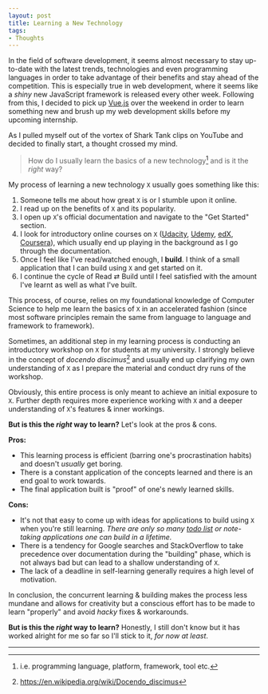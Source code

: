 ```yaml
---
layout: post
title: Learning a New Technology
tags:
- Thoughts
---
```


In the field of software development, it seems almost necessary to stay up-to-date with the latest trends, technologies and even programming languages in order to take advantage of their benefits and stay ahead of the competition. This is especially true in web development, where it seems like a *shiny* new JavaScript framework is released every other week. Following from this, I decided to pick up [Vue.js](https://vuejs.org/) over the weekend in order to learn something new and brush up my web development skills before my upcoming internship.

As I pulled myself out of the vortex of Shark Tank clips on YouTube and decided to finally start, a thought crossed my mind. 

> How do I usually learn the basics of a new technology[^1] and is it the *right* way?

My process of learning a new technology `X` usually goes something like this:

1. Someone tells me about how great `X` is or I stumble upon it online.
2. I read up on the benefits of `X` and its popularity.
3. I open up `X`'s official documentation and navigate to the "Get Started" section.
4. I look for introductory online courses on `X` ([Udacity](https://www.udacity.com/), [Udemy](https://www.udemy.com/courses/), [edX](https://www.edx.org/), [Coursera](https://www.coursera.org/browse)), which usually end up playing in the background as I go through the documentation.
5. Once I feel like I've read/watched enough, I **build**. I think of a small application that I can build using `X` and get started on it.
6. I continue the cycle of Read ⇄ Build until I feel satisfied with the amount I've learnt as well as what I've built.

This process, of course, relies on my foundational knowledge of Computer Science to help me learn the basics of `X` in an accelerated fashion (since most software principles remain the same from language to language and framework to framework).

Sometimes, an additional step in my learning process is conducting an introductory workshop on `X` for students at my university. I strongly believe in the concept of *docendo discimus*[^2] and usually end up clarifying my own understanding of `X` as I prepare the material and conduct dry runs of the workshop.

Obviously, this entire process is only meant to achieve an initial exposure to `X`. Further depth requires more experience working with `X` and a deeper understanding of `X`'s features & inner workings.

**But is this the *right* way to learn?** Let's look at the pros & cons.

**Pros:**

- This learning process is efficient (barring one's procrastination habits) and doesn't *usually* get boring.
- There is a constant application of the concepts learned and there is an end goal to work towards.
- The final application built is "proof" of one's newly learned skills.

**Cons:**

- It's not that easy to come up with ideas for applications to build using `X` when you're still learning. *There are only so many [todo list](http://todomvc.com/) or note-taking applications one can build in a lifetime.*
- There is a tendency for Google searches and StackOverflow to take precedence over documentation during the "building" phase, which is not always bad but can lead to a shallow understanding of `X`.
- The lack of a deadline in self-learning generally requires a high level of motivation.

In conclusion, the concurrent learning & building makes the process less mundane and allows for creativity but a conscious effort has to be made to learn "properly" and avoid *hacky* fixes & workarounds.

**But is this the *right* way to learn?** Honestly, I still don't know but it has worked alright for me so far so I'll stick to it, *for now at least*.

---
[^1]: i.e. programming language, platform, framework, tool etc.
[^2]: https://en.wikipedia.org/wiki/Docendo_discimus
